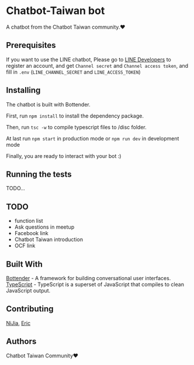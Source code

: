 # Chatbot-Taiwan bot
A chatbot from the Chatbot Taiwan community.❤️

## Prerequisites
If you want to use the LINE chatbot, Please go to [LINE Developers](https://developers.line.biz/) to register an account, and get `Channel secret` and `Channel access token`, and fill in `.env` (`LINE_CHANNEL_SECRET` and `LINE_ACCESS_TOKEN`)

## Installing
The chatbot is built with Bottender.

First, run `npm install` to install the dependency package.

Then, run `tsc -w` to compile typescript files to /disc folder.

At last run `npm start` in production mode or `npm run dev` in development mode

Finally, you are ready to interact with your bot :)

## Running the tests
TODO...

## TODO
* function list
* Ask questions in meetup
* Facebook link
* Chatbot Taiwan introduction
* OCF link

## Built With
[Bottender](https://github.com/yoctol/bottender) - A framework for building conversational user interfaces.
[TypeScript](https://github.com/microsoft/TypeScript) - TypeScript is a superset of JavaScript that compiles to clean JavaScript output. 

## Contributing
[NiJia](https://nijialin.com/), [Eric](https://ericwu.asia/)

## Authors
Chatbot Taiwan Community❤️
